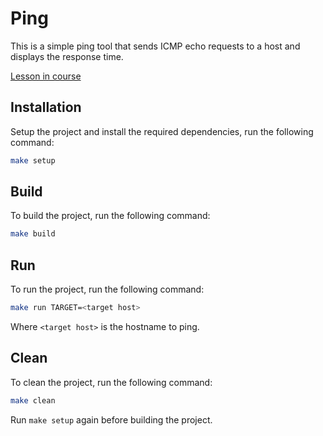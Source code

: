 # Ping

This is a simple ping tool that sends ICMP echo requests to a host and displays the response time.

[Lesson in course](https://codedeviate.github.io/aicollection/go-tools-ping.html)

## Installation

Setup the project and install the required dependencies, run the following command:

```bash
make setup
```

## Build

To build the project, run the following command:

```bash
make build
```

## Run

To run the project, run the following command:

```bash
make run TARGET=<target host>
```

Where `<target host>` is the hostname to ping.

## Clean

To clean the project, run the following command:

```bash
make clean
```

Run `make setup` again before building the project.
